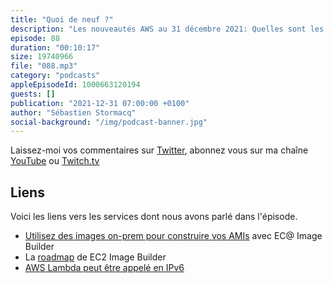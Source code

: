 ```yaml
---
title: "Quoi de neuf ?"
description: "Les nouveautés AWS au 31 décembre 2021: Quelles sont les nouveautés AWS des deux dernières semaines ? Dans cet épisode, nous concluons l'année 2021 en célébrant 3 ans de podcast et près de 200000 téléchargements. Nous revenons sur une ou deux nouveautés annoncées les derniers jours concernant EC2 Image Builder et Lambda qui peut être appelé en IPv6"
episode: 88
duration: "00:10:17"
size: 19740966
file: "088.mp3"
category: "podcasts"
appleEpisodeId: 1000663120194
guests: []
publication: "2021-12-31 07:00:00 +0100"
author: "Sébastien Stormacq"
social-background: "/img/podcast-banner.jpg"
---
```


Laissez-moi vos commentaires sur [Twitter](https://twitter.com/sebsto), abonnez vous sur ma chaîne [YouTube](https://www.youtube.com/sebsto) ou [Twitch.tv](https://www.twitch.tv/sebAWS)

## Liens

Voici les liens vers les services dont nous avons parlé dans l'épisode.

- [Utilisez des images on-prem pour construire vos AMIs](https://docs.aws.amazon.com/imagebuilder/latest/userguide/vm-import-export.html) avec EC@ Image Builder
- La [roadmap](https://github.com/aws/ec2-image-builder-roadmap/projects/3) de EC2 Image Builder
- [AWS Lambda peut être appelé en IPv6](https://aws.amazon.com/about-aws/whats-new/2021/12/aws-lambda-ipv6-endpoints-inbound-connections/)